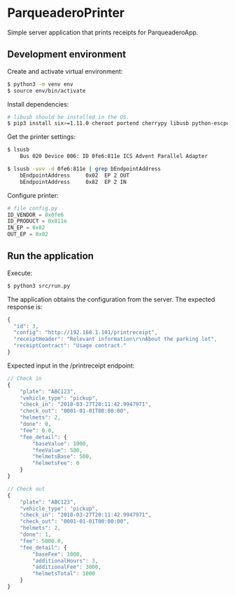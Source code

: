# ParqueaderoPrinter

Simple server application that prints receipts for ParqueaderoApp.

## Development environment

Create and activate virtual environment:

``` sh
$ python3 -m venv env
$ source env/bin/activate
```

Install dependencies:

``` sh
# libusb should be installed in the OS.
$ pip3 install six>=1.11.0 cheroot portend cherrypy libusb python-escpos python-dateutil
```

Get the printer settings:

``` sh
$ lsusb
    Bus 020 Device 006: ID 0fe6:811e ICS Advent Parallel Adapter

$ lsusb -vvv -d 0fe6:811e | grep bEndpointAddress
    bEndpointAddress     0x02  EP 2 OUT
    bEndpointAddress     0x82  EP 2 IN
```

Configure printer:

``` python
# file config.py
ID_VENDOR = 0x0fe6
ID_PRODUCT = 0x811e
IN_EP = 0x82
OUT_EP = 0x02
```

## Run the application

Execute:

``` sh
$ python3 src/run.py
```

The application obtains the configuration from the server. The expected response is:

``` javascript
{
  "id": 3,
  "config": "http://192.168.1.101/printreceipt",
  "receiptHeader": "Relevant information\r\nAbout the parking lot",
  "receiptContract": "Usage contract."
}
```

Expected input in the /printreceipt endpoint:

``` javascript
// Check in
{
    "plate": "ABC123",
    "vehicle_type": "pickup",
    "check_in": "2018-03-27T20:11:42.9947971",
    "check_out": "0001-01-01T00:00:00",
    "helmets": 2,
    "done": 0,
    "fee": 0.0,
    "fee_detail": {
        "baseValue": 1000,
        "feeValue": 500,
        "helmetsBase": 500,
        "helmetsFee": 0
    }
}
```

```javascript
// Check out
{
    "plate": "ABC123",
    "vehicle_type": "pickup",
    "check_in": "2018-03-27T20:11:42.9947971",
    "check_out": "0001-01-01T00:00:00",
    "helmets": 2,
    "done": 1,
    "fee": 5000.0,
    "fee_detail": {
        "baseFee": 1000,
        "additionalHours": 3,
        "additionalFee": 3000,
        "helmetsTotal": 1000
    }
}
```
